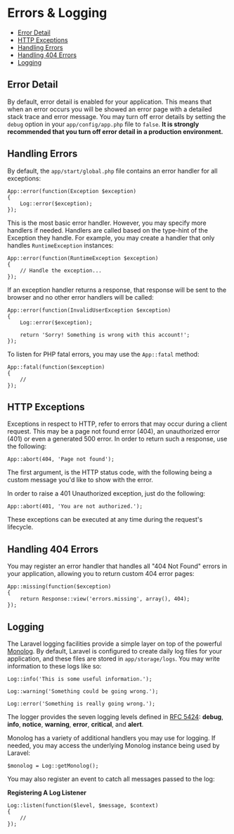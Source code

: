 # Errors & Logging

- [Error Detail](#error-detail)
- [HTTP Exceptions](#http-exceptions)
- [Handling Errors](#handling-errors)
- [Handling 404 Errors](#handling-404-errors)
- [Logging](#logging)

## Error Detail

By default, error detail is enabled for your application. This means that when an error occurs you will be showed an error page with a detailed stack trace and error message. You may turn off error details by setting the `debug` option in your `app/config/app.php` file to `false`. **It is strongly recommended that you turn off error detail in a production environment.**

## Handling Errors

By default, the `app/start/global.php` file contains an error handler for all exceptions:

	App::error(function(Exception $exception)
	{
		Log::error($exception);
	});

This is the most basic error handler. However, you may specify more handlers if needed. Handlers are called based on the type-hint of the Exception they handle. For example, you may create a handler that only handles `RuntimeException` instances:

	App::error(function(RuntimeException $exception)
	{
		// Handle the exception...
	});

If an exception handler returns a response, that response will be sent to the browser and no other error handlers will be called:

	App::error(function(InvalidUserException $exception)
	{
		Log::error($exception);

		return 'Sorry! Something is wrong with this account!';
	});

To listen for PHP fatal errors, you may use the `App::fatal` method:

	App::fatal(function($exception)
	{
		//
	});

<a name="http-exceptions"></a>
## HTTP Exceptions

Exceptions in respect to HTTP, refer to errors that may occur during a client request. This may be a page not found error (404), an unauthorized error (401) or even a generated 500 error. In order to return such a response, use the following:

	App::abort(404, 'Page not found');

The first argument, is the HTTP status code, with the following being a custom message you'd like to show with the error.

In order to raise a 401 Unauthorized exception, just do the following:

	App::abort(401, 'You are not authorized.');

These exceptions can be executed at any time during the request's lifecycle.

<a name="handling-404-errors"></a>
## Handling 404 Errors

You may register an error handler that handles all "404 Not Found" errors in your application, allowing you to return custom 404 error pages:

	App::missing(function($exception)
	{
		return Response::view('errors.missing', array(), 404);
	});

<a name="logging"></a>
## Logging

The Laravel logging facilities provide a simple layer on top of the powerful [Monolog](http://github.com/seldaek/monolog). By default, Laravel is configured to create daily log files for your application, and these files are stored in `app/storage/logs`. You may write information to these logs like so:

	Log::info('This is some useful information.');

	Log::warning('Something could be going wrong.');

	Log::error('Something is really going wrong.');

The logger provides the seven logging levels defined in [RFC 5424](http://tools.ietf.org/html/rfc5424): **debug**, **info**, **notice**, **warning**, **error**, **critical**, and **alert**.

Monolog has a variety of additional handlers you may use for logging. If needed, you may access the underlying Monolog instance being used by Laravel:

	$monolog = Log::getMonolog();

You may also register an event to catch all messages passed to the log:

**Registering A Log Listener**

	Log::listen(function($level, $message, $context)
	{
		//
	});
